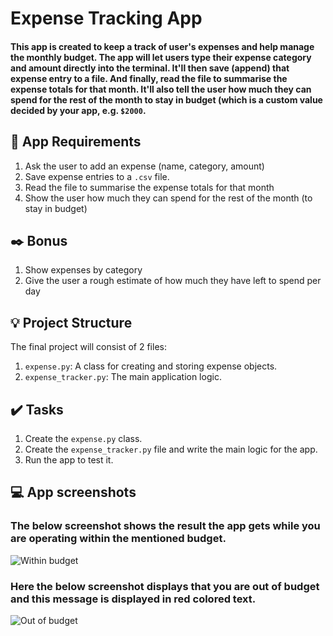 # Expense Tracking App
#### This app is created to keep a track of user's expenses and help manage the monthly budget. The app will let users type their expense category and amount directly into the terminal. It'll then save (append) that expense entry to a file. And finally, read the file to summarise the expense totals for that month. It'll also tell the user how much they can spend for the rest of the month to stay in budget (which is a custom value decided by your app, e.g. `$2000`.

## 📝 App Requirements 
1. Ask the user to add an expense (name, category, amount)
2. Save expense entries to a `.csv` file.
3. Read the file to summarise the expense totals for that month
4. Show the user how much they can spend for the rest of the month (to stay in budget)

## ✒️ Bonus
1. Show expenses by category
2. Give the user a rough estimate of how much they have left to spend per day

## 💡 Project Structure
The final project will consist of 2 files:
1. `expense.py`: A class for creating and storing expense objects.
2. `expense_tracker.py`: The main application logic.

## ✔️ Tasks
1. Create the `expense.py` class.
2. Create the `expense_tracker.py` file and write the main logic for the app.
3. Run the app to test it.

## 💻 App screenshots
### The below screenshot shows the result the app gets while you are operating within the mentioned budget.
![Within budget](https://github.com/hrishikesh26/Projects/assets/94166344/48d5e6fa-0100-49d5-8e32-1b15635ed7ff)

### Here the below screenshot displays that you are out of budget and this message is displayed in red colored text.
![Out of budget](https://github.com/hrishikesh26/Projects/assets/94166344/74e5ccc7-c5f5-41e4-b30d-fe54380ccee3)

